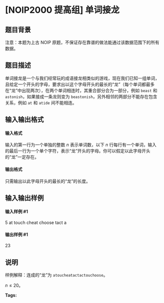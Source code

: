 
# [NOIP2000 提高组] 单词接龙
## 题目背景
注意：本题为上古 NOIP 原题，不保证存在靠谱的做法能通过该数据范围下的所有数据。
## 题目描述
单词接龙是一个与我们经常玩的成语接龙相类似的游戏，现在我们已知一组单词，且给定一个开头的字母，要求出以这个字母开头的最长的“龙”（每个单词都最多在“龙”中出现两次），在两个单词相连时，其重合部分合为一部分，例如 `beast` 和 `astonish`，如果接成一条龙则变为 `beastonish`，另外相邻的两部分不能存在包含关系，例如 `at` 和 `atide` 间不能相连。

## 输入输出格式
#### 输入格式

输入的第一行为一个单独的整数 $n$ 表示单词数，以下 $n$ 行每行有一个单词，输入的最后一行为一个单个字符，表示“龙”开头的字母。你可以假定以此字母开头的“龙”一定存在。

#### 输出格式

只需输出以此字母开头的最长的“龙”的长度。

## 输入输出样例
#### 输入样例 #1
5
at
touch
cheat
choose
tact
a

#### 输出样例 #1
23

## 说明
样例解释：连成的“龙”为 `atoucheatactactouchoose`。

$n \le 20$。


**Tags:** 